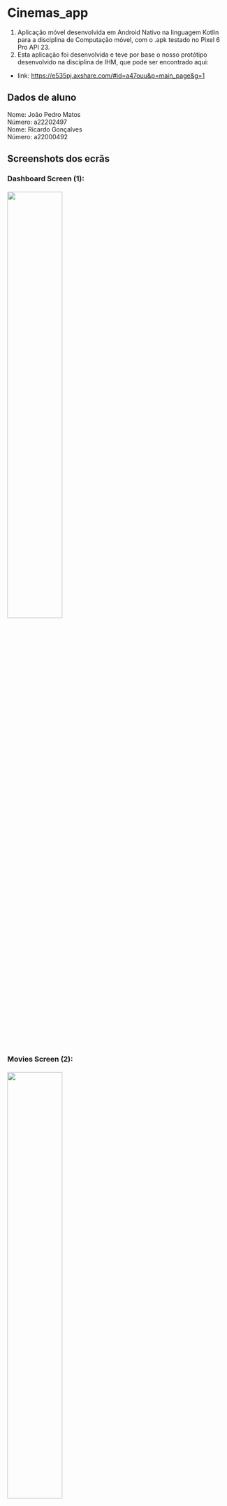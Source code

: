 # Cinemas_app
1. Aplicação móvel desenvolvida em Android Nativo na linguagem Kotlin para a disciplina de 
Computação móvel, com o .apk testado no Pixel 6 Pro API 23.
2. Esta aplicação foi desenvolvida e teve por base o nosso protótipo desenvolvido na disciplina de
IHM, que pode ser encontrado aqui:
 * link: https://e535pj.axshare.com/#id=a47ouu&p=main_page&g=1

## Dados de aluno

Nome: João Pedro Matos <br />
Número: a22202497<br />
Nome: Ricardo Gonçalves <br />
Número: a22000492<br />


## Screenshots dos ecrãs

### Dashboard Screen (1): <br> <br> <img src="images/Screenshot_dashboard.png" height="50%" width="50%">
### Movies Screen (2): <br> <br> <img src="images/Screenshot_movies.png" height="50%" width="50%">
### Movie Register Screen (1): <br> <br> <img src="images/Screenshot_register1.png" height="50%" width="50%">
### Movie Register Screen (2): <br> <br> <img src="images/Screenshot_register2.png" height="50%" width="50%">
### Movie Register Screen (3): <br> <br> <img src="images/Screenshot_register3.png" height="50%" width="50%">
### Details Screen (1): <br> <br> <img src="images/Screenshot_details_1.png" height="50%" width="50%">
### Details Screen (2): <br> <br> <img src="images/Screenshot_details_2.png" height="50%" width="50%">
### Details Screen (3): <br> <br> <img src="images/Screenshot_details3.png" height="50%" width="50%">
### Share (1): <br> <br> <img src="images/Screenshot_share1.png" height="50%" width="50%">
### Share (2): <br> <br> <img src="images/Screenshot_share2.png" height="50%" width="50%">
### Voice (1): <br> <br> <img src="images/Screenshot_voice.png" height="50%" width="50%">

## Nomes dos filmes em hardcoded (movies.json)
* The Shawshank Redemption
* The Godfather
* The Dark Knight
* Schindler's List
* The Lord of the Rings: The Return of the King

## Funcionalidades
### Table: <br> <br> <img src="images/table.png">

Das funcionalidades mencionadas na tabela anterior, foram implementadas todas excepto a rotação da lista de filmes.


## Idiomas (Multi-language)
* Inglês (default)
<br> <br> <img src="images/Screenshot_register1.png" height="50%" width="50%">
* Português
<br> <br> <img src="images/Screenshot_language1.png" height="50%" width="50%">
* Espanhol
<br> <br> <img src="images/Screenshot_language2.png" height="50%" width="50%">


## Autoavaliação
Nota: 18 valores

## Classes e atributos
**Classe Movie:**
 -Atributos:
    * id - Int,
    * name - String,
    * photo - String,
    * genre - String,
    * synopsis - String,
    * releaseDate - String,
    * imdbRating - Double,
    * imdbLink - String;
  -Métodos:
    * getId() - Int,
    * getName() - String,
    * getGenre() - String,
    * getSynopsis() - String,
    * getReleaseDateString() - String,
    * getImdbRating() - Double,
    * getReleaseDate() - Date,
    * getImdbLink() - String;

**Classe MovieRegistry:**
  -Atributos:
    * movieId - Int,
    * cinema - String,
    * rate - Int,
    * seen - String,
    * observations - String,
    * images - List<Uri>;
  -Métodos:
    * getMovieId() - Int,
    * getCinema() - String,
    * getRate() - Int,
    * getSeen() - String,
    * getObservations() - String,
    * getImages() - List<Uri>;

**Classe History:**
  -Atributos:
    * registryList - List<MovieRegistry>;
  -Métodos:
    * loadMovies() - List<Movie>,
    * getMovieById() - Movie?,
    * getMovieByName() - Movie?,
    * getRegistryByMovieId() - MovieRegistry?,
    * saveRegistry() - void,
    * top5ImdbMovies() - List<Movie>,
    * top5BestRatedMovies() - List<Movie>,
    * top5LastSeenMovies() - List<Movie>;

## Referências
Para as funcionalidades que não foram dadas em aula utilizámos apenas o ChatGPT. 

![ChatGPT - Clear Form](https://i.gyazo.com/73a2b2d49ee2099e9135e74d0aaedb12.png)

![ChatGPT - Diaglo com countdown](https://i.gyazo.com/37c4936af2f9b5a3a33aa750b743a130.png)

![ChatGPT - Params em strings](https://i.gyazo.com/f417b7226169514d0e5fd8407063d1a5.png)

![ChatGPT - Delete de imagens](https://i.gyazo.com/ae55c5adf028689739d7e07f5d806b1d.png)

![ChatGPT - Upload de imagens 1](https://i.gyazo.com/8e6ce940ac26436444c86e919a335b69.png)

![ChatGPT - Upload de imagens 2](https://i.gyazo.com/fe3a2b747457249dac840f44ec9d59ef.png)

![ChatGPT - Upload de imagens 3](https://i.gyazo.com/7fb75ee511a673a5a18041545e1e1575.png)

![ChatGPT - Hint em itálico](https://i.gyazo.com/a6b4624de2e42056f0f681ea632488a7.png)

![ChatGPT - Ler JSON](https://i.gyazo.com/a30d33eeb79c97b4d1440ef531b3b90e.png)